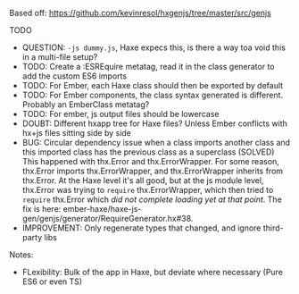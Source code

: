 Based off: https://github.com/kevinresol/hxgenjs/tree/master/src/genjs


TODO 

- QUESTION: `-js dummy.js`, Haxe expecs this, is there a way toa void this in a multi-file setup?
- TODO: Create a :ESREquire metatag, read it in the class generator to add the custom ES6 imports
- TODO: For Ember, each Haxe class should then be exported by default
- TODO: For Ember components, the class syntax generated is different. Probably an EmberClass metatag?
- TODO: For ember, js output files should be lowercase
- DOUBT: Different hxapp tree for Haxe files? Unless Ember conflicts with hx+js files sitting side by side
- BUG: Circular dependency issue when a class imports another class and this imported class has the previous class as a superclass (SOLVED)
  This happened with thx.Error and thx.ErrorWrapper. For some reason, thx.Error imports thx.ErrorWrapper, and thx.ErrorWrapper inherits from thx.Error.
  At the Haxe level it's all good, but at the js module level, thx.Error was trying to `require` thx.ErrorWrapper, which then tried to `require` thx.Error
  which *did not complete loading yet at that point*. The fix is here: ember-haxe/haxe-js-gen/genjs/generator/RequireGenerator.hx#38.
- IMPROVEMENT: Only regenerate types that changed, and ignore third-party libs

Notes:
- FLexibility: Bulk of the app in Haxe, but deviate where necessary (Pure ES6 or even TS)
